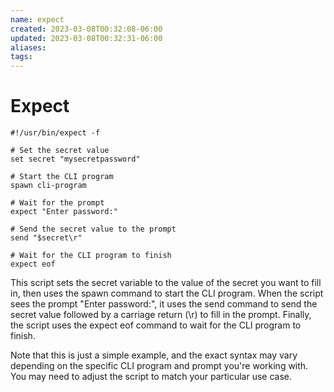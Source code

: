 ```yaml
---
name: expect
created: 2023-03-08T00:32:08-06:00
updated: 2023-03-08T00:32:31-06:00
aliases: 
tags: 
---
```

# Expect

```expect
#!/usr/bin/expect -f

# Set the secret value
set secret "mysecretpassword"

# Start the CLI program
spawn cli-program

# Wait for the prompt
expect "Enter password:"

# Send the secret value to the prompt
send "$secret\r"

# Wait for the CLI program to finish
expect eof
```

This script sets the secret variable to the value of the secret you want to fill in, then uses the spawn command to start the CLI program. When the script sees the prompt "Enter password:", it uses the send command to send the secret value followed by a carriage return (\r) to fill in the prompt. Finally, the script uses the expect eof command to wait for the CLI program to finish.

Note that this is just a simple example, and the exact syntax may vary depending on the specific CLI program and prompt you're working with. You may need to adjust the script to match your particular use case.



